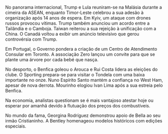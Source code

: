 No panorama internacional, Trump e Lula reuniram-se na Malásia durante a cimeira da ASEAN, enquanto Timor-Leste celebrou a sua adesão à organização após 14 anos de espera. Em Kyiv, um ataque com drones russos provocou vítimas. Trump também anunciou um acordo entre a Tailândia e o Camboja. Taiwan reiterou a sua rejeição à unificação com a China. O Canadá voltou a exibir um anúncio televisivo que gerou controvérsia com Trump.

Em Portugal, o Governo pondera a criação de um Centro de Atendimento Consular em Toronto. A associação Zero lançou um convite para que se plante uma árvore por cada bebé que nasça.

No desporto, o Benfica goleou o Arouca e Rui Costa lidera as eleições do clube. O Sporting prepara-se para visitar o Tondela com uma baixa importante no onze. Nuno Espírito Santo mantém a confiança no West Ham, apesar de nova derrota. Mourinho elogiou Ivan Lima após a sua estreia pelo Benfica.

Na economia, analistas questionam se é mais vantajoso atestar hoje ou esperar por amanhã devido à flutuação dos preços dos combustíveis.

No mundo da fama, Georgina Rodríguez demonstrou apoio de Bella ao seu irmão Cristianinho. A Bentley homenageou modelos históricos com edições especiais.